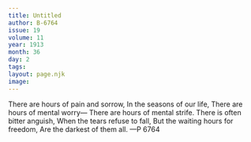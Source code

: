 ```yaml
---
title: Untitled
author: B-6764
issue: 19
volume: 11
year: 1913
month: 36
day: 2
tags:
layout: page.njk
image:
---
```

There are hours of pain and sorrow, In the seasons of our life, There are hours of mental worry— There are hours of mental strife. There is often bitter anguish, When the tears refuse to fall, But the waiting hours for freedom, Are the darkest of them all. —P 6764 
